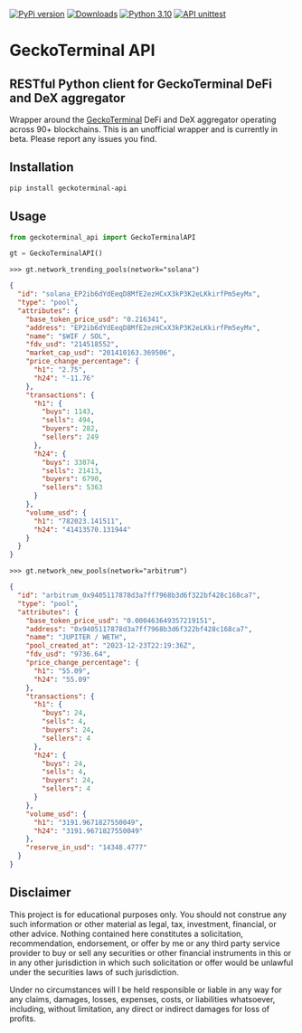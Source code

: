 [![PyPi version](https://img.shields.io/pypi/v/geckoterminal-api)](https://pypi.python.org/pypi/geckoterminal-api/)
[![Downloads](https://static.pepy.tech/badge/geckoterminal-api)](https://pepy.tech/project/geckoterminal-api)
[![Python 3.10](https://img.shields.io/badge/python-3.10+-blue.svg)](https://www.python.org/downloads/release/python-3100/)
[![API unittest](https://github.com/dineshpinto/geckoterminal-api/actions/workflows/unittests.yml/badge.svg)](https://github.com/dineshpinto/geckoterminal-api/actions/workflows/unittests.yml)

# GeckoTerminal API

## RESTful Python client for GeckoTerminal DeFi and DeX aggregator

Wrapper around the [GeckoTerminal](https://www.geckoterminal.com) DeFi and DeX
aggregator operating across 90+ blockchains. This is an
unofficial wrapper and is currently in beta.
Please report any issues you find.

## Installation

```bash
pip install geckoterminal-api
```

## Usage

```python
from geckoterminal_api import GeckoTerminalAPI

gt = GeckoTerminalAPI()
```

```ipython
>>> gt.network_trending_pools(network="solana")
```

```json
{
  "id": "solana_EP2ib6dYdEeqD8MfE2ezHCxX3kP3K2eLKkirfPm5eyMx",
  "type": "pool",
  "attributes": {
    "base_token_price_usd": "0.216341",
    "address": "EP2ib6dYdEeqD8MfE2ezHCxX3kP3K2eLKkirfPm5eyMx",
    "name": "$WIF / SOL",
    "fdv_usd": "214518552",
    "market_cap_usd": "201410163.369506",
    "price_change_percentage": {
      "h1": "2.75",
      "h24": "-11.76"
    },
    "transactions": {
      "h1": {
        "buys": 1143,
        "sells": 494,
        "buyers": 282,
        "sellers": 249
      },
      "h24": {
        "buys": 33874,
        "sells": 21413,
        "buyers": 6790,
        "sellers": 5363
      }
    },
    "volume_usd": {
      "h1": "782023.141511",
      "h24": "41413570.131944"
    }
  }
}
```

```ipython
>>> gt.network_new_pools(network="arbitrum")
```

```json
{
  "id": "arbitrum_0x9405117878d3a7ff7968b3d6f322bf428c168ca7",
  "type": "pool",
  "attributes": {
    "base_token_price_usd": "0.000463649357219151",
    "address": "0x9405117878d3a7ff7968b3d6f322bf428c168ca7",
    "name": "JUPITER / WETH",
    "pool_created_at": "2023-12-23T22:19:36Z",
    "fdv_usd": "9736.64",
    "price_change_percentage": {
      "h1": "55.09",
      "h24": "55.09"
    },
    "transactions": {
      "h1": {
        "buys": 24,
        "sells": 4,
        "buyers": 24,
        "sellers": 4
      },
      "h24": {
        "buys": 24,
        "sells": 4,
        "buyers": 24,
        "sellers": 4
      }
    },
    "volume_usd": {
      "h1": "3191.9671827550049",
      "h24": "3191.9671827550049"
    },
    "reserve_in_usd": "14348.4777"
  }
}
```

## Disclaimer

This project is for educational purposes only. You should not construe any such
information or other material as legal, tax, investment, financial, or other advice.
Nothing contained here constitutes a solicitation, recommendation, endorsement, or
offer by me or any third party service provider to buy or sell any securities or other
financial instruments in this or in any other jurisdiction in which such solicitation or
offer would be unlawful under the securities laws of such jurisdiction.

Under no circumstances will I be held responsible or liable in any way for any claims,
damages, losses, expenses, costs, or liabilities whatsoever, including, without
limitation, any direct or indirect damages for loss of profits.
